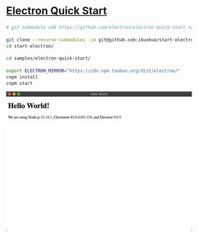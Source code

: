 # [Electron Quick Start](https://github.com/electron/electron-quick-start)

```bash
# git submodule add https://github.com/electron/electron-quick-start samples/electron-quick-start

git clone --recurse-submodules -j4 git@github.com:ikuokuo/start-electron.git
cd start-electron/

cd samples/electron-quick-start/

export ELECTRON_MIRROR="https://cdn.npm.taobao.org/dist/electron/"
cnpm install
cnpm start
```

![](images/1_hello.png)
